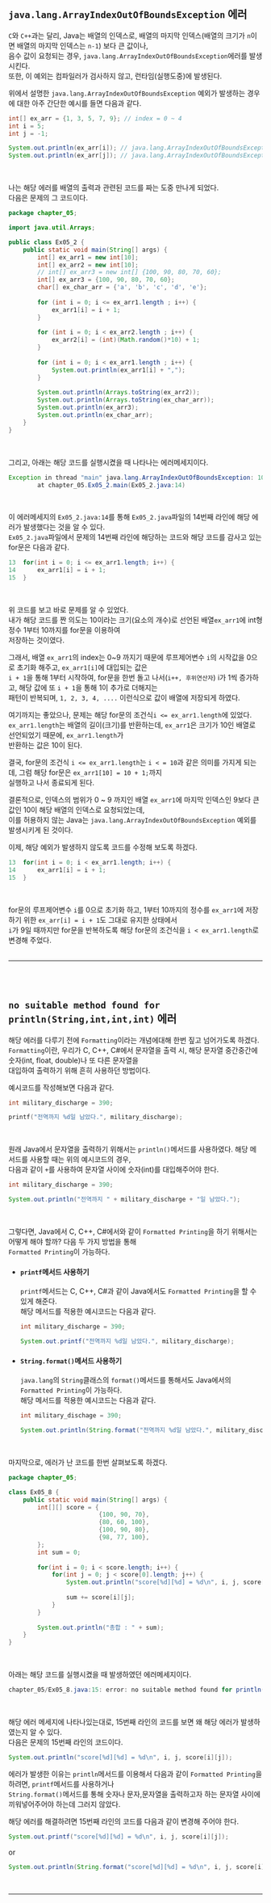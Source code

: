 ## `java.lang.ArrayIndexOutOfBoundsException` 에러
`C`와 `C++`과는 달리, Java는 배열의 인덱스로, 배열의 마지막 인덱스(배열의 크기가 `n`이면 배열의 마지막 인덱스는 `n-1`) 보다 큰 값이나,<br>
음수 값이 요청되는 경우, `java.lang.ArrayIndexOutOfBoundsException`에러를 발생시킨다.<br>
또한, 이 예외는 컴파일러가 검사하지 않고, 런타임(실행도중)에 발생된다.<br>

위에서 설명한 `java.lang.ArrayIndexOutOfBoundsException` 예외가 발생하는 경우에 대한 아주 간단한 예시를 들면 다음과 같다.<br>
```java
int[] ex_arr = {1, 3, 5, 7, 9}; // index = 0 ~ 4
int i = 5;
int j = -1;

System.out.println(ex_arr[i]); // java.lang.ArrayIndexOutOfBoundsException 에러 발생! - 배열 ex_arr의 인덱스에 ex_arr의 마지막 인덱스(4) 보다 큰 값인 5가 요청됨
System.out.println(ex_arr[j]); // java.lang.ArrayIndexOutOfBoundsException 에러 발생! - 배열 ex_arr의 인덱스에 음수 값이 요청됨
```
<br>

나는 해당 에러를 배열의 출력과 관련된 코드를 짜는 도중 만나게 되었다.<br>
다음은 문제의 그 코드이다.<br>
```java
package chapter_05;

import java.util.Arrays;

public class Ex05_2 {
    public static void main(String[] args) {
        int[] ex_arr1 = new int[10];
        int[] ex_arr2 = new int[10];
        // int[] ex_arr3 = new int[] {100, 90, 80, 70, 60};
        int[] ex_arr3 = {100, 90, 80, 70, 60};
        char[] ex_char_arr = {'a', 'b', 'c', 'd', 'e'};
        
        for (int i = 0; i <= ex_arr1.length ; i++) {
            ex_arr1[i] = i + 1;
        }
        
        for (int i = 0; i < ex_arr2.length ; i++) {
            ex_arr2[i] = (int)(Math.random()*10) + 1;
        }
        
        for (int i = 0; i < ex_arr1.length ; i++) {
            System.out.println(ex_arr1[i] + ",");
        }
        
        System.out.println(Arrays.toString(ex_arr2));
        System.out.println(Arrays.toString(ex_char_arr));
        System.out.println(ex_arr3);
        System.out.println(ex_char_arr);
    }
}
```
<br>

그리고, 아래는 해당 코드를 실행시켰을 때 나타나는 에러메세지이다.<br>
```java
Exception in thread "main" java.lang.ArrayIndexOutOfBoundsException: 10
        at chapter_05.Ex05_2.main(Ex05_2.java:14)
```
<br>

이 에러메세지의 `Ex05_2.java:14`를 통해 `Ex05_2.java`파일의 14번째 라인에 해당 에러가 발생했다는 것을 알 수 있다.<br>
`Ex05_2.java`파일에서 문제의 14번째 라인에 해당하는 코드와 해당 코드를 감사고 있는 for문은 다음과 같다.<br>
```java
13  for(int i = 0; i <= ex_arr1.length; i++) {
14      ex_arr1[i] = i + 1;
15  }
```
<br>

위 코드를 보고 바로 문제를 알 수 있었다.<br>
내가 해당 코드를 짠 의도는 10이라는 크기(요소의 개수)로 선언된 배열`ex_arr1`에 int형 정수 1부터 10까지를 for문을 이용하여<br>
저장하는 것이였다.<br>

그래서, 배열 `ex_arr1`의 index는 0~9 까지기 때문에 루프제어변수 `i`의 시작값을 0으로 초기화 해주고, `ex_arr1[i]`에 대입되는 값은<br> 
`i + 1`을 통해 1부터 시작하여, for문을 한번 돌고 나서(`i++, 후위연산자`) i가 1씩 증가하고, 해당 값에 또 `i + 1`을 통해 1이 추가로 더해지는<br>
패턴이 반복되며, `1, 2, 3, 4, ....` 이런식으로 값이 배열에 저장되게 하였다.<br>

여기까지는 좋았으나, 문제는 해당 for문의 조건식`i <= ex_arr1.length`에 있었다.<br>
`ex_arr1.length`는 배열의 길이(크기)를 반환하는데, `ex_arr1`은 크기가 10인 배열로 선언되었기 때문에, `ex_arr1.length`가<br>
반환하는 값은 10이 된다.<br>

결국, for문의 조건식 `i <= ex_arr1.length`는 `i < = 10`과 같은 의미를 가지게 되는데, 그럼 해당 for문은 `ex_arr1[10] = 10 + 1;`까지 <br>
실행하고 나서 종료되게 된다.<br>

결론적으로, 인덱스의 범위가 0 ~ 9 까지인 배열 `ex_arr1`에 마지막 인덱스인 9보다 큰 값인 10이 해당 배열의 인덱스로 요청되었는데,<br>
이를 허용하지 않는 Java는 `java.lang.ArrayIndexOutOfBoundsException` 예외를 발생시키게 된 것이다.<br>

이제, 해당 예외가 발생하지 않도록 코드를 수정해 보도록 하겠다.<br>
```java
13  for(int i = 0; i < ex_arr1.length; i++) {
14      ex_arr1[i] = i + 1;
15  }
```
<br>

for문의 루프제어변수 `i`를 0으로 초기화 하고, 1부터 10까지의 정수를 `ex_arr1`에 저장하기 위한 `ex_arr[i] = i + 1`도 그대로 유지한 상태에서<br>
`i`가 9일 때까지만 for문을 반복하도록 해당 for문의 조건식을 `i < ex_arr1.length`로 변경해 주었다.<br>
<br>

---
<br><br>

## `no suitable method found for println(String,int,int,int)` 에러
해당 에러를 다루기 전에 `Formatting`이라는 개념에대해 한번 짚고 넘어가도록 하겠다.<br>
`Formatting`이란, 우리가 C, C++, C#에서 문자열을 출력 시, 해당 문자열 중간중간에 숫자(int, float, double)나 또 다른 문자열을 <br>
대입하여 출력하기 위해 흔히 사용하던 방법이다.<br>

예시코드를 작성해보면 다음과 같다.<br>

```C
int military_discharge = 390;

printf("전역까지 %d일 남았다.", military_discharge);
```
<br>

원래 Java에서 문자열을 출력하기 위해서는 `println()`메서드를 사용하였다. 해당 메서드를 사용할 때는 위의 예시코드의 경우,<br>
다음과 같이 `+`를 사용하여 문자열 사이에 숫자(int)를 대입해주어야 한다.<br>

```java
int military_discharge = 390;

System.out.println("전역까지 " + military_discharge + "일 남았다.");
```
<br>

그렇다면, Java에서 C, C++, C#에서와 같이 `Formatted Printing`을 하기 위해서는 어떻게 해야 할까? 다음 두 가지 방법을 통해 <br>
`Formatted Printing`이 가능하다.<br>

- #### `printf`메서드 사용하기
  `printf`메서드는 C, C++, C#과 같이 Java에서도 `Formatted Printing`을 할 수 있게 해준다.<br>
  해당 메서드를 적용한 예시코드는 다음과 같다.<br>
  ```java
  int military_discharge = 390;
  
  System.out.printf("전역까지 %d일 남았다.", military_discharge);
  ```
 
- #### `String.format()`메서드 사용하기
  `java.lang`의 `String`클래스의 `format()`메서드를 통해서도 Java에서의 `Formatted Printing`이 가능하다.<br> 
  해당 메서드를 적용한 예시코드는 다음과 같다.<br>
  ```java
  int military_dischage = 390;
  
  System.out.println(String.format("전역까지 %d일 남았다.", military_discharge));
  ```
  <br>

마지막으로, 에러가 난 코드를 한번 살펴보도록 하겠다.<br>

```java
package chapter_05;

class Ex05_8 {
    public static void main(String[] args) {
        int[][] score = {
                         {100, 90, 70},
                         {80, 60, 100}, 
                         {100, 90, 80},
                         {98, 77, 100},
        };
        int sum = 0;
        
        for(int i = 0; i < score.length; i++) {
            for(int j = 0; j < score[0].length; j++) {
                System.out.println("score[%d][%d] = %d\n", i, j, score[i][j]);
                
                sum += score[i][j];
            }
        }
        
        System.out.println("총합 : " + sum);
    }
}
```
<br>

아래는 해당 코드를 실행시켰을 때 발생하였던 에러메세지이다.<br>

```java
chapter_05/Ex05_8.java:15: error: no suitable method found for println(String,int,int,int)
```
<br>

해당 에러 메세지에 나타나있는대로, 15번째 라인의 코드를 보면 왜 해당 에러가 발생하였는지 알 수 있다.<br>
다음은 문제의 15번째 라인의 코드이다.<br>
```java
System.out.println("score[%d][%d] = %d\n", i, j, score[i][j]);
```
에러가 발생한 이유는 `println`메서드를 이용해서 다음과 같이 `Formatted Printing`을 하려면, `printf`메서드를 사용하거나<br>
`String.format()`메서드를 통해 숫자나 문자,문자열을 출력하고자 하는 문자열 사이에 끼워넣어주어야 하는데 그러지 않았다.<br>

해당 에러를 해결하려면 15번째 라인의 코드를 다음과 같이 변경해 주어야 한다.<br>

```java
System.out.printf("score[%d][%d] = %d\n", i, j, score[i][j]);
```
or
```java
System.out.println(String.format("score[%d][%d] = %d\n", i, j, score[i][j]));
```
<br>

---
  
  








